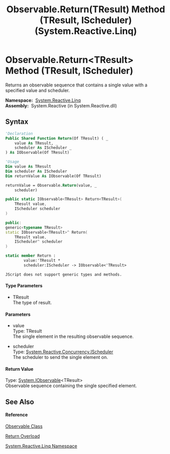 ﻿---
title: Observable.Return(TResult) Method (TResult, IScheduler) (System.Reactive.Linq)
TOCTitle: Return(TResult) Method (TResult, IScheduler)
ms:assetid: M:System.Reactive.Linq.Observable.Return``1(``0,System.Reactive.Concurrency.IScheduler)
ms:mtpsurl: https://msdn.microsoft.com/en-us/library/Hh211704(v=VS.103)
ms:contentKeyID: 36069150
ms.date: 06/28/2011
mtps_version: v=VS.103
dev_langs:
- vb
- csharp
- c++
- fsharp
- jscript
---

# Observable.Return\<TResult\> Method (TResult, IScheduler)

Returns an observable sequence that contains a single value with a specified value and scheduler.

**Namespace:**  [System.Reactive.Linq](hh211929\(v=vs.103\).md)  
**Assembly:**  System.Reactive (in System.Reactive.dll)

## Syntax

``` vb
'Declaration
Public Shared Function Return(Of TResult) ( _
    value As TResult, _
    scheduler As IScheduler _
) As IObservable(Of TResult)
```

``` vb
'Usage
Dim value As TResult
Dim scheduler As IScheduler
Dim returnValue As IObservable(Of TResult)

returnValue = Observable.Return(value, _
    scheduler)
```

``` csharp
public static IObservable<TResult> Return<TResult>(
    TResult value,
    IScheduler scheduler
)
```

``` c++
public:
generic<typename TResult>
static IObservable<TResult>^ Return(
    TResult value, 
    IScheduler^ scheduler
)
```

``` fsharp
static member Return : 
        value:'TResult * 
        scheduler:IScheduler -> IObservable<'TResult> 
```

``` jscript
JScript does not support generic types and methods.
```

#### Type Parameters

  - TResult  
    The type of result.

#### Parameters

  - value  
    Type: TResult  
    The single element in the resulting observable sequence.  

<!-- end list -->

  - scheduler  
    Type: [System.Reactive.Concurrency.IScheduler](hh229149\(v=vs.103\).md)  
    The scheduler to send the single element on.  

#### Return Value

Type: [System.IObservable](https://msdn.microsoft.com/en-us/library/Dd990377)\<TResult\>  
Observable sequence containing the single specified element.  

## See Also

#### Reference

[Observable Class](hh244252\(v=vs.103\).md)

[Return Overload](hh211909\(v=vs.103\).md)

[System.Reactive.Linq Namespace](hh211929\(v=vs.103\).md)

